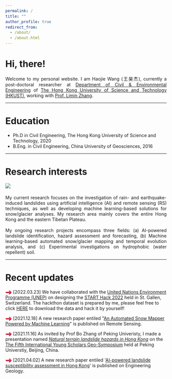 ```yaml
---
permalink: /
title: ""
author_profile: true
redirect_from: 
  - /about/
  - /about.html
---
```

<div align="justify">
<h1>Hi, there!</h1>
Welcome to my personal website. I am Haojie Wang (王昊杰), currently a post-doctoral researcher at <a href="https://www.ce.ust.hk/">Department of Civil & Environmental Engineering</a> of <a href="https://hkust.edu.hk/">The Hong Kong University of Science and Technology (HKUST)</a>, working with <a href="https://www.ce.ust.hk/people/limin-zhang-zhanglimin">Prof. Limin Zhang</a>.
</div>

-----

Education
======
* Ph.D in Civil Engineering, The Hong Kong University of Science and Technology, 2020
* B.Eng. in Civil Engineering, China University of Geosciences, 2016

-----

Research interests
======
<div align="justify">
  <img src="/images/reserach%20overview.png">
  <br />  <br />
My current research focuses on the investigation of rain- and earthquake-induced landslides using artificial intelligence (AI) and remote sensing (RS) techniques, as well as developing machine learning-based solutions for snow/glacier analyses. My research area mainly covers the entire Hong Kong and the eastern Tibetan Plateau.

</div>
<div align="justify">
  <br />
My ongoing research projects encompass three fields: (a) AI-powered landslide identification, hazard assessment and forecasting, (b) Machine learning-based automated snow/glacier mapping   and temporal evolution analysis, and (c) Experimental investigations on hydrophobic (water repellent) soil.
</div>

-----

Recent updates
======
<img src="/images/right-arrow-red.gif" width="20" height="12" style="vertical-align:middle"/> [2022.03.23] We have collaborated with the [United Nations Environment Programme (UNEP)](https://www.unep.org/) on designing the [START Hack 2022](https://www.starthack.eu/) held in St. Gallen, Switzerland. The hackthon dataset is prepared by me, please feel free to click [HERE](https://github.com/START-Hack/UNEP-STARTHACK22) to download the data and hack it by yourself!

<img src="/images/right-arrow-red.gif" width="20" height="12" style="vertical-align:middle"/> [2021.12.18] A new research paper entiled "[An Automated Snow Mapper Powered by Machine Learning](https://cehjwang.github.io/publication/202111)" is published on Remote Sensing.

<img src="/images/right-arrow-red.gif" width="20" height="12" style="vertical-align:middle"/> [2021.11.16] As invited by Prof Bo Zhang of Peking Univeristy, I made a presentation named [*Natural terrain landslide hazards in Hong Kong*](https://cehjwang.github.io/talks/2021-11-16-talk) on the [The Fifth International Young Scholars Geo-Symposium](https://sess.pku.edu.cn/xwzx/xytz/358040.htm) held at Peking Universtiy, Beijing, China.

<img src="/images/right-arrow-red.gif" width="20" height="12" style="vertical-align:middle"/> [2021.04.02] A new research paper entiled '[AI-powered landslide susceptibility assessment in Hong Kong](https://cehjwang.github.io/publication/202101)' is published on Engineering Geology.  
